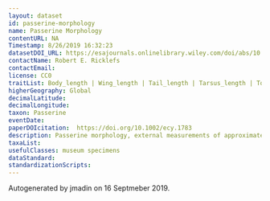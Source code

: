 ```yaml
---
layout: dataset
id: passerine-morphology
name: Passerine Morphology
contentURL: NA
Timestamp: 8/26/2019 16:32:23
datasetDOI_URL: https://esajournals.onlinelibrary.wiley.com/doi/abs/10.1002/ecy.1783
contactName: Robert E. Ricklefs
contactEmail: 
license: CC0
traitList: Body_length | Wing_length | Tail_length | Tarsus_length | Toe_length | Bill_length | Bill_width | Bill_depth | Biogeographic_region
higherGeography: Global
decimalLatitude: 
decimalLongitude: 
taxon: Passerine
eventDate: 
paperDOIcitation:  https://doi.org/10.1002/ecy.1783
description: Passerine morphology, external measurements of approximately one‐quarter of passerine bird species
taxaList: 
usefulClasses: museum specimens
dataStandard: 
standardizationScripts: 
---
```


Autogenerated by jmadin on 16 Septmeber 2019.
